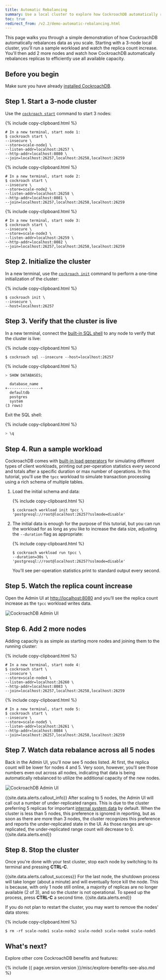 ```yaml
---
title: Automatic Rebalancing
summary: Use a local cluster to explore how CockroachDB automatically rebalances data as you scale.
toc: true
redirect_from: /v2.2/demo-automatic-rebalancing.html
---
```


This page walks you through a simple demonstration of how CockroachDB automatically rebalances data as you scale. Starting with a 3-node local cluster, you'll run a sample workload and watch the replica count increase. You'll then add 2 more nodes and watch how CockroachDB automatically rebalances replicas to efficiently use all available capacity.

## Before you begin

Make sure you have already [installed CockroachDB](install-cockroachdb.html).

## Step 1. Start a 3-node cluster

Use the [`cockroach start`](start-a-node.html) command to start 3 nodes:

{% include copy-clipboard.html %}
~~~ shell
# In a new terminal, start node 1:
$ cockroach start \
--insecure \
--store=scale-node1 \
--listen-addr=localhost:26257 \
--http-addr=localhost:8080 \
--join=localhost:26257,localhost:26258,localhost:26259
~~~

{% include copy-clipboard.html %}
~~~ shell
# In a new terminal, start node 2:
$ cockroach start \
--insecure \
--store=scale-node2 \
--listen-addr=localhost:26258 \
--http-addr=localhost:8081 \
--join=localhost:26257,localhost:26258,localhost:26259
~~~

{% include copy-clipboard.html %}
~~~ shell
# In a new terminal, start node 3:
$ cockroach start \
--insecure \
--store=scale-node3 \
--listen-addr=localhost:26259 \
--http-addr=localhost:8082 \
--join=localhost:26257,localhost:26258,localhost:26259
~~~

## Step 2. Initialize the cluster

In a new terminal, use the [`cockroach init`](initialize-a-cluster.html) command to perform a one-time initialization of the cluster:

{% include copy-clipboard.html %}
~~~ shell
$ cockroach init \
--insecure \
--host=localhost:26257
~~~

## Step 3. Verify that the cluster is live

In a new terminal, connect the [built-in SQL shell](use-the-built-in-sql-client.html) to any node to verify that the cluster is live:

{% include copy-clipboard.html %}
~~~ shell
$ cockroach sql --insecure --host=localhost:26257
~~~

{% include copy-clipboard.html %}
~~~ sql
> SHOW DATABASES;
~~~

~~~
  database_name
+---------------+
  defaultdb
  postgres
  system
(3 rows)
~~~

Exit the SQL shell:

{% include copy-clipboard.html %}
~~~ sql
> \q
~~~

## Step 4. Run a sample workload

CockroachDB comes with [built-in load generators](cockroach-workload.html) for simulating different types of client workloads, printing out per-operation statistics every second and totals after a specific duration or max number of operations. In this tutorial, you'll use the `tpcc` workload to simulate transaction processing using a rich schema of multiple tables.

1. Load the initial schema and data:

    {% include copy-clipboard.html %}
    ~~~ shell
    $ cockroach workload init tpcc \
    'postgresql://root@localhost:26257?sslmode=disable'
    ~~~

2. The initial data is enough for the purpose of this tutorial, but you can run the workload for as long as you like to increase the data size, adjusting the `--duration` flag as appropriate:

    {% include copy-clipboard.html %}
    ~~~ shell
    $ cockroach workload run tpcc \
    --duration=30s \
    'postgresql://root@localhost:26257?sslmode=disable'
    ~~~

    You'll see per-operation statistics print to standard output every second.

## Step 5. Watch the replica count increase

Open the Admin UI at <a href="http://localhost:8080" data-proofer-ignore>http://localhost:8080</a> and you’ll see the replica count increase as the `tpcc` workload writes data.

<img src="{{ 'images/v19.1/scalability1.png' | relative_url }}" alt="CockroachDB Admin UI" style="border:1px solid #eee;max-width:100%" />

## Step 6. Add 2 more nodes

Adding capacity is as simple as starting more nodes and joining them to the running cluster:

{% include copy-clipboard.html %}
~~~ shell
# In a new terminal, start node 4:
$ cockroach start \
--insecure \
--store=scale-node4 \
--listen-addr=localhost:26260 \
--http-addr=localhost:8083 \
--join=localhost:26257,localhost:26258,localhost:26259
~~~

{% include copy-clipboard.html %}
~~~ shell
# In a new terminal, start node 5:
$ cockroach start \
--insecure \
--store=scale-node5 \
--listen-addr=localhost:26261 \
--http-addr=localhost:8084 \
--join=localhost:26257,localhost:26258,localhost:26259
~~~

## Step 7. Watch data rebalance across all 5 nodes

Back in the Admin UI, you'll now see 5 nodes listed. At first, the replica count will be lower for nodes 4 and 5. Very soon, however, you'll see those numbers even out across all nodes, indicating that data is being automatically rebalanced to utilize the additional capacity of the new nodes.

<img src="{{ 'images/v19.1/scalability2.png' | relative_url }}" alt="CockroachDB Admin UI" style="border:1px solid #eee;max-width:100%" />

{{site.data.alerts.callout_info}}
After scaling to 5 nodes, the Admin UI will call out a number of under-replicated ranges. This is due to the cluster preferring 5 replicas for important [internal system data](configure-replication-zones.html#for-system-data) by default. When the cluster is less than 5 nodes, this preference is ignored in reporting, but as soon as there are more than 3 nodes, the cluster recognizes this preference and reports the under-replicated state in the UI. As those ranges are up-replicated, the under-replicated range count will decrease to 0.  
{{site.data.alerts.end}}

## Step 8.  Stop the cluster

Once you're done with your test cluster, stop each node by switching to its terminal and pressing **CTRL-C**.

{{site.data.alerts.callout_success}}
For the last node, the shutdown process will take longer (about a minute) and will eventually force kill the node. This is because, with only 1 node still online, a majority of replicas are no longer available (2 of 3), and so the cluster is not operational. To speed up the process, press **CTRL-C** a second time.
{{site.data.alerts.end}}

If you do not plan to restart the cluster, you may want to remove the nodes' data stores:

{% include copy-clipboard.html %}
~~~ shell
$ rm -rf scale-node1 scale-node2 scale-node3 scale-node4 scale-node5
~~~

## What's next?

Explore other core CockroachDB benefits and features:

{% include {{ page.version.version }}/misc/explore-benefits-see-also.md %}
